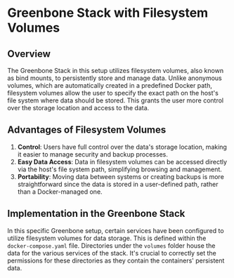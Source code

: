 # Greenbone Stack with Filesystem Volumes

## Overview
The Greenbone Stack in this setup utilizes filesystem volumes, also known as bind mounts, to persistently store and manage data. Unlike anonymous volumes, which are automatically created in a predefined Docker path, filesystem volumes allow the user to specify the exact path on the host's file system where data should be stored. This grants the user more control over the storage location and access to the data.

## Advantages of Filesystem Volumes

1. **Control**: Users have full control over the data's storage location, making it easier to manage security and backup processes.
2. **Easy Data Access**: Data in filesystem volumes can be accessed directly via the host's file system path, simplifying browsing and management.
3. **Portability**: Moving data between systems or creating backups is more straightforward since the data is stored in a user-defined path, rather than a Docker-managed one.

## Implementation in the Greenbone Stack
In this specific Greenbone setup, certain services have been configured to utilize filesystem volumes for data storage. This is defined within the `docker-compose.yaml` file. Directories under the `volumes` folder house the data for the various services of the stack. It's crucial to correctly set the permissions for these directories as they contain the containers' persistent data.

